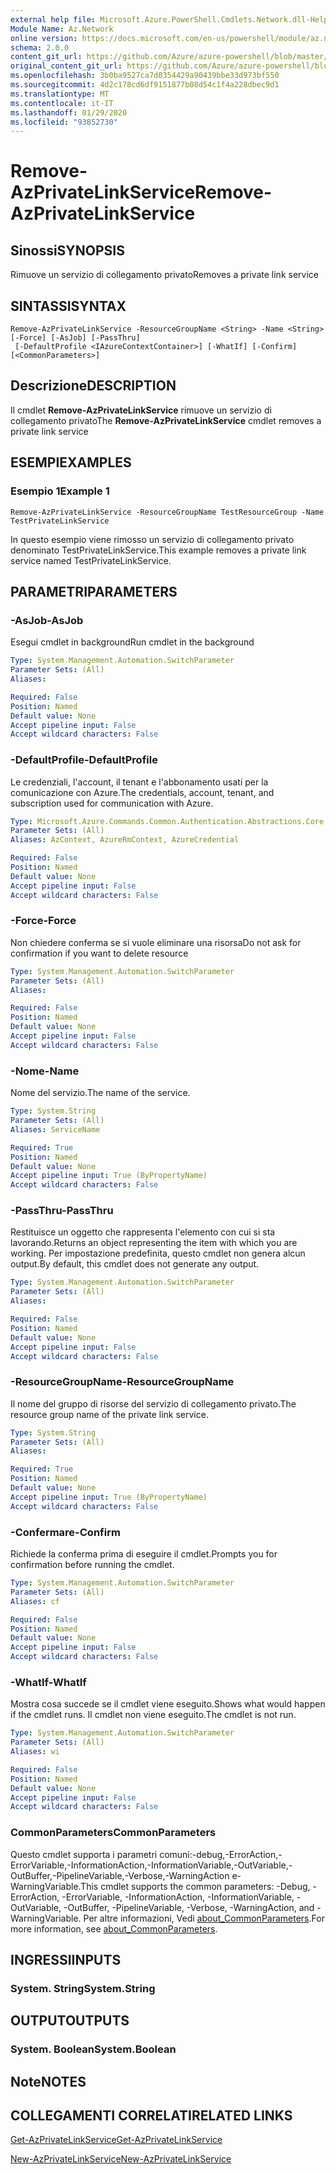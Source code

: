 ```yaml
---
external help file: Microsoft.Azure.PowerShell.Cmdlets.Network.dll-Help.xml
Module Name: Az.Network
online version: https://docs.microsoft.com/en-us/powershell/module/az.network/remove-azprivatelinkservice
schema: 2.0.0
content_git_url: https://github.com/Azure/azure-powershell/blob/master/src/Network/Network/help/Remove-AzPrivateLinkService.md
original_content_git_url: https://github.com/Azure/azure-powershell/blob/master/src/Network/Network/help/Remove-AzPrivateLinkService.md
ms.openlocfilehash: 3b0ba9527ca7d0354429a90439bbe33d973bf550
ms.sourcegitcommit: 4d2c178cd6df9151877b08d54c1f4a228dbec9d1
ms.translationtype: MT
ms.contentlocale: it-IT
ms.lasthandoff: 01/29/2020
ms.locfileid: "93852730"
---
```

# <span data-ttu-id="ac2c5-101">Remove-AzPrivateLinkService</span><span class="sxs-lookup"><span data-stu-id="ac2c5-101">Remove-AzPrivateLinkService</span></span>

## <span data-ttu-id="ac2c5-102">Sinossi</span><span class="sxs-lookup"><span data-stu-id="ac2c5-102">SYNOPSIS</span></span>
<span data-ttu-id="ac2c5-103">Rimuove un servizio di collegamento privato</span><span class="sxs-lookup"><span data-stu-id="ac2c5-103">Removes a private link service</span></span>

## <span data-ttu-id="ac2c5-104">SINTASSI</span><span class="sxs-lookup"><span data-stu-id="ac2c5-104">SYNTAX</span></span>

```
Remove-AzPrivateLinkService -ResourceGroupName <String> -Name <String> [-Force] [-AsJob] [-PassThru]
 [-DefaultProfile <IAzureContextContainer>] [-WhatIf] [-Confirm] [<CommonParameters>]
```

## <span data-ttu-id="ac2c5-105">Descrizione</span><span class="sxs-lookup"><span data-stu-id="ac2c5-105">DESCRIPTION</span></span>
<span data-ttu-id="ac2c5-106">Il cmdlet **Remove-AzPrivateLinkService** rimuove un servizio di collegamento privato</span><span class="sxs-lookup"><span data-stu-id="ac2c5-106">The **Remove-AzPrivateLinkService** cmdlet removes a private link service</span></span>

## <span data-ttu-id="ac2c5-107">ESEMPI</span><span class="sxs-lookup"><span data-stu-id="ac2c5-107">EXAMPLES</span></span>

### <span data-ttu-id="ac2c5-108">Esempio 1</span><span class="sxs-lookup"><span data-stu-id="ac2c5-108">Example 1</span></span>
```
Remove-AzPrivateLinkService -ResourceGroupName TestResourceGroup -Name TestPrivateLinkService
```

<span data-ttu-id="ac2c5-109">In questo esempio viene rimosso un servizio di collegamento privato denominato TestPrivateLinkService.</span><span class="sxs-lookup"><span data-stu-id="ac2c5-109">This example removes a private link service named TestPrivateLinkService.</span></span>

## <span data-ttu-id="ac2c5-110">PARAMETRI</span><span class="sxs-lookup"><span data-stu-id="ac2c5-110">PARAMETERS</span></span>

### <span data-ttu-id="ac2c5-111">-AsJob</span><span class="sxs-lookup"><span data-stu-id="ac2c5-111">-AsJob</span></span>
<span data-ttu-id="ac2c5-112">Esegui cmdlet in background</span><span class="sxs-lookup"><span data-stu-id="ac2c5-112">Run cmdlet in the background</span></span>

```yaml
Type: System.Management.Automation.SwitchParameter
Parameter Sets: (All)
Aliases:

Required: False
Position: Named
Default value: None
Accept pipeline input: False
Accept wildcard characters: False
```

### <span data-ttu-id="ac2c5-113">-DefaultProfile</span><span class="sxs-lookup"><span data-stu-id="ac2c5-113">-DefaultProfile</span></span>
<span data-ttu-id="ac2c5-114">Le credenziali, l'account, il tenant e l'abbonamento usati per la comunicazione con Azure.</span><span class="sxs-lookup"><span data-stu-id="ac2c5-114">The credentials, account, tenant, and subscription used for communication with Azure.</span></span>

```yaml
Type: Microsoft.Azure.Commands.Common.Authentication.Abstractions.Core.IAzureContextContainer
Parameter Sets: (All)
Aliases: AzContext, AzureRmContext, AzureCredential

Required: False
Position: Named
Default value: None
Accept pipeline input: False
Accept wildcard characters: False
```

### <span data-ttu-id="ac2c5-115">-Force</span><span class="sxs-lookup"><span data-stu-id="ac2c5-115">-Force</span></span>
<span data-ttu-id="ac2c5-116">Non chiedere conferma se si vuole eliminare una risorsa</span><span class="sxs-lookup"><span data-stu-id="ac2c5-116">Do not ask for confirmation if you want to delete resource</span></span>

```yaml
Type: System.Management.Automation.SwitchParameter
Parameter Sets: (All)
Aliases:

Required: False
Position: Named
Default value: None
Accept pipeline input: False
Accept wildcard characters: False
```

### <span data-ttu-id="ac2c5-117">-Nome</span><span class="sxs-lookup"><span data-stu-id="ac2c5-117">-Name</span></span>
<span data-ttu-id="ac2c5-118">Nome del servizio.</span><span class="sxs-lookup"><span data-stu-id="ac2c5-118">The name of the service.</span></span>

```yaml
Type: System.String
Parameter Sets: (All)
Aliases: ServiceName

Required: True
Position: Named
Default value: None
Accept pipeline input: True (ByPropertyName)
Accept wildcard characters: False
```

### <span data-ttu-id="ac2c5-119">-PassThru</span><span class="sxs-lookup"><span data-stu-id="ac2c5-119">-PassThru</span></span>
<span data-ttu-id="ac2c5-120">Restituisce un oggetto che rappresenta l'elemento con cui si sta lavorando.</span><span class="sxs-lookup"><span data-stu-id="ac2c5-120">Returns an object representing the item with which you are working.</span></span>
<span data-ttu-id="ac2c5-121">Per impostazione predefinita, questo cmdlet non genera alcun output.</span><span class="sxs-lookup"><span data-stu-id="ac2c5-121">By default, this cmdlet does not generate any output.</span></span>

```yaml
Type: System.Management.Automation.SwitchParameter
Parameter Sets: (All)
Aliases:

Required: False
Position: Named
Default value: None
Accept pipeline input: False
Accept wildcard characters: False
```

### <span data-ttu-id="ac2c5-122">-ResourceGroupName</span><span class="sxs-lookup"><span data-stu-id="ac2c5-122">-ResourceGroupName</span></span>
<span data-ttu-id="ac2c5-123">Il nome del gruppo di risorse del servizio di collegamento privato.</span><span class="sxs-lookup"><span data-stu-id="ac2c5-123">The resource group name of the private link service.</span></span>

```yaml
Type: System.String
Parameter Sets: (All)
Aliases:

Required: True
Position: Named
Default value: None
Accept pipeline input: True (ByPropertyName)
Accept wildcard characters: False
```

### <span data-ttu-id="ac2c5-124">-Confermare</span><span class="sxs-lookup"><span data-stu-id="ac2c5-124">-Confirm</span></span>
<span data-ttu-id="ac2c5-125">Richiede la conferma prima di eseguire il cmdlet.</span><span class="sxs-lookup"><span data-stu-id="ac2c5-125">Prompts you for confirmation before running the cmdlet.</span></span>

```yaml
Type: System.Management.Automation.SwitchParameter
Parameter Sets: (All)
Aliases: cf

Required: False
Position: Named
Default value: None
Accept pipeline input: False
Accept wildcard characters: False
```

### <span data-ttu-id="ac2c5-126">-WhatIf</span><span class="sxs-lookup"><span data-stu-id="ac2c5-126">-WhatIf</span></span>
<span data-ttu-id="ac2c5-127">Mostra cosa succede se il cmdlet viene eseguito.</span><span class="sxs-lookup"><span data-stu-id="ac2c5-127">Shows what would happen if the cmdlet runs.</span></span>
<span data-ttu-id="ac2c5-128">Il cmdlet non viene eseguito.</span><span class="sxs-lookup"><span data-stu-id="ac2c5-128">The cmdlet is not run.</span></span>

```yaml
Type: System.Management.Automation.SwitchParameter
Parameter Sets: (All)
Aliases: wi

Required: False
Position: Named
Default value: None
Accept pipeline input: False
Accept wildcard characters: False
```

### <span data-ttu-id="ac2c5-129">CommonParameters</span><span class="sxs-lookup"><span data-stu-id="ac2c5-129">CommonParameters</span></span>
<span data-ttu-id="ac2c5-130">Questo cmdlet supporta i parametri comuni:-debug,-ErrorAction,-ErrorVariable,-InformationAction,-InformationVariable,-OutVariable,-OutBuffer,-PipelineVariable,-Verbose,-WarningAction e-WarningVariable.</span><span class="sxs-lookup"><span data-stu-id="ac2c5-130">This cmdlet supports the common parameters: -Debug, -ErrorAction, -ErrorVariable, -InformationAction, -InformationVariable, -OutVariable, -OutBuffer, -PipelineVariable, -Verbose, -WarningAction, and -WarningVariable.</span></span> <span data-ttu-id="ac2c5-131">Per altre informazioni, Vedi [about_CommonParameters](https://go.microsoft.com/fwlink/?LinkID=113216).</span><span class="sxs-lookup"><span data-stu-id="ac2c5-131">For more information, see [about_CommonParameters](https://go.microsoft.com/fwlink/?LinkID=113216).</span></span>

## <span data-ttu-id="ac2c5-132">INGRESSI</span><span class="sxs-lookup"><span data-stu-id="ac2c5-132">INPUTS</span></span>

### <span data-ttu-id="ac2c5-133">System. String</span><span class="sxs-lookup"><span data-stu-id="ac2c5-133">System.String</span></span>

## <span data-ttu-id="ac2c5-134">OUTPUT</span><span class="sxs-lookup"><span data-stu-id="ac2c5-134">OUTPUTS</span></span>

### <span data-ttu-id="ac2c5-135">System. Boolean</span><span class="sxs-lookup"><span data-stu-id="ac2c5-135">System.Boolean</span></span>

## <span data-ttu-id="ac2c5-136">Note</span><span class="sxs-lookup"><span data-stu-id="ac2c5-136">NOTES</span></span>

## <span data-ttu-id="ac2c5-137">COLLEGAMENTI CORRELATI</span><span class="sxs-lookup"><span data-stu-id="ac2c5-137">RELATED LINKS</span></span>

[<span data-ttu-id="ac2c5-138">Get-AzPrivateLinkService</span><span class="sxs-lookup"><span data-stu-id="ac2c5-138">Get-AzPrivateLinkService</span></span>](./Get-AzPrivateLinkService.md)

[<span data-ttu-id="ac2c5-139">New-AzPrivateLinkService</span><span class="sxs-lookup"><span data-stu-id="ac2c5-139">New-AzPrivateLinkService</span></span>](./New-AzPrivateLinkService.md)